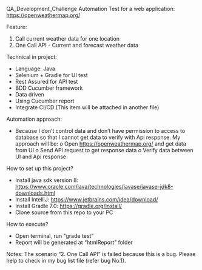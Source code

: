 QA_Development_Challenge
Automation Test for a web application: https://openweathermap.org/

Feature:
  1. Call current weather data for one location
  2. One Call API - Current and forecast weather data

Technical in project:
-	Language: Java
-	Selenium + Gradle for UI test
-	Rest Assured for API test
-	BDD Cucumber framework
-	Data driven
-	Using Cucumber report
-	Integrate CI/CD (This item will be attached in another file)

Automation approach:
-	Because I don’t control data and don’t have permission to access to database so that I cannot get data to verify with Api response. My approach will be:
   o	Open https://openweathermap.org/ and get data from UI
   o	Send API request to get response data
   o	Verify data between UI and Api response

How to set up this project?
-	Install java sdk version 8: https://www.oracle.com/java/technologies/javase/javase-jdk8-downloads.html
-	Install IntelliJ: https://www.jetbrains.com/idea/download/
-	Install Gradle 7.0: https://gradle.org/install/
-	Clone source from this repo to your PC

How to execute?
-	Open terminal, run "grade test"
-	Report will be generated at “htmlReport” folder

Notes: The scenario “2. One Call API” is failed because this is a bug. Please help to check in my bug list file (refer bug No.1).
